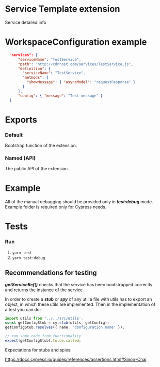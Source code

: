 # Service Template extension

Service detailed info

# WorkspaceConfiguration example

```json
  "services": {
      "serviceName": "TestService",
      "path": "http://cdnhost.com/services/TestService.js",
      "definition": {
        "serviceName": "TestService",
        "methods": {
          "showMessage": { "asyncModel": "requestResponse" }
        }
      },
      "config": { "message": "Test message" }
  }
```

# Exports

### Default

Bootstrap function of the extension.

### Named (API)

The public API of the extension.

# Example

All of the manual debugging should be provided only in _**test:debug**_ mode. Example folder is required only for Cypress needs.

# Tests

### Run

1) `yarn test`
2) `yarn test:debug`

## Recommendations for testing

**_getServiceRef()_** checks that the service has been bootstrapped correctly and returns the instance of the service.

In order to create a **_stub_** or **_spy_** of any util a file with utils has to export an object, in which these utils
are implemented. Then in the implementation of a test you can do:

```typescript
import utils from '../../src/utils';
const getConfigStub = cy.stub(utils, getConfig);
getConfigStub.resolves({ name: 'configuration name' });

// run some code from functionality
expect(getConfigStub).to.be.called;
```

Expectations for stubs and spies:

<https://docs.cypress.io/guides/references/assertions.html#Sinon-Chai>
